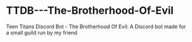 # TTDB---The-Brotherhood-Of-Evil
Teen Titans Discord Bot - The Brotherhood Of Evil: A Discord bot made for a small guild run by my friend
